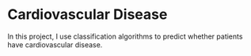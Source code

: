 # Cardiovascular Disease
 
In this project, I use classification algorithms to predict whether patients have cardiovascular disease.
